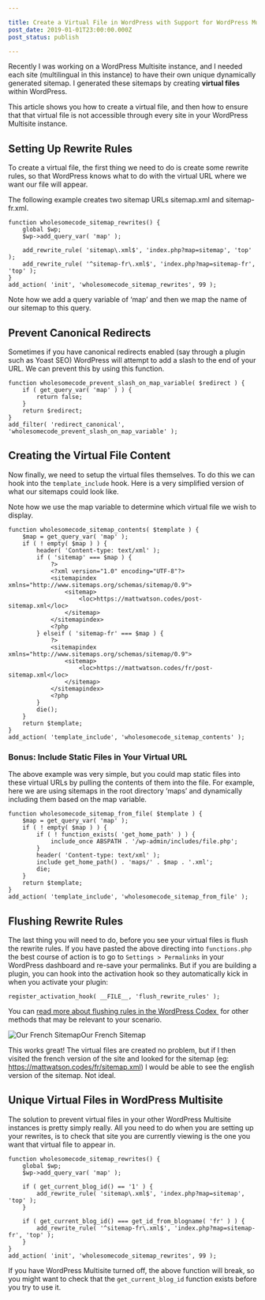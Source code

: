 ```yaml
---

title: Create a Virtual File in WordPress with Support for WordPress Multisite
post_date: 2019-01-01T23:00:00.000Z
post_status: publish

---
```


Recently I was working on a WordPress Multisite instance, and I needed each site (multilingual in this instance) to have their own unique dynamically generated sitemap. I generated these sitemaps by creating **virtual files** within WordPress.

This article shows you how to create a virtual file, and then how to ensure that that virtual file is not accessible through every site in your WordPress Multisite instance.

Setting Up Rewrite Rules
------------------------

To create a virtual file, the first thing we need to do is create some rewrite rules, so that WordPress knows what to do with the virtual URL where we want our file will appear.

The following example creates two sitemap URLs sitemap.xml and sitemap-fr.xml.

```
function wholesomecode_sitemap_rewrites() {
	global $wp;
	$wp->add_query_var( 'map' );

	add_rewrite_rule( 'sitemap\.xml$', 'index.php?map=sitemap', 'top' );
	add_rewrite_rule( '^sitemap-fr\.xml$', 'index.php?map=sitemap-fr', 'top' );
}
add_action( 'init', 'wholesomecode_sitemap_rewrites', 99 );
```

Note how we add a query variable of ‘map’ and then we map the name of our sitemap to this query.

Prevent Canonical Redirects
---------------------------

Sometimes if you have canonical redirects enabled (say through a plugin such as Yoast SEO) WordPress will attempt to add a slash to the end of your URL. We can prevent this by using this function.

```
function wholesomecode_prevent_slash_on_map_variable( $redirect ) {
	if ( get_query_var( 'map' ) ) {
		return false;
	}
	return $redirect;
}
add_filter( 'redirect_canonical', 'wholesomecode_prevent_slash_on_map_variable' );
```

Creating the Virtual File Content
---------------------------------

Now finally, we need to setup the virtual files themselves. To do this we can hook into the `template_include` hook. Here is a very simplified version of what our sitemaps could look like.

Note how we use the map variable to determine which virtual file we wish to display.

```
function wholesomecode_sitemap_contents( $template ) {
	$map = get_query_var( 'map' );
	if ( ! empty( $map ) ) {
		header( 'Content-type: text/xml' );
		if ( 'sitemap' === $map ) {
			?>
			<?xml version="1.0" encoding="UTF-8"?>
			<sitemapindex xmlns="http://www.sitemaps.org/schemas/sitemap/0.9">
				<sitemap>
					<loc>https://mattwatson.codes/post-sitemap.xml</loc>
				</sitemap>
			</sitemapindex>
			<?php
		} elseif ( 'sitemap-fr' === $map ) {
			?>
			<sitemapindex xmlns="http://www.sitemaps.org/schemas/sitemap/0.9">
				<sitemap>
					<loc>https://mattwatson.codes/fr/post-sitemap.xml</loc>
				</sitemap>
			</sitemapindex>
			<?php
		}
		die();
	}
	return $template;
}
add_action( 'template_include', 'wholesomecode_sitemap_contents' );
```

### Bonus: Include Static Files in Your Virtual URL

The above example was very simple, but you could map static files into these virtual URLs by pulling the contents of them into the file. For example, here we are using sitemaps in the root directory ‘maps’ and dynamically including them based on the map variable.

```
function wholesomecode_sitemap_from_file( $template ) {
	$map = get_query_var( 'map' );
	if ( ! empty( $map ) ) {
		if ( ! function_exists( 'get_home_path' ) ) {
			include_once ABSPATH . '/wp-admin/includes/file.php';
		}
		header( 'Content-type: text/xml' );
		include get_home_path() . 'maps/' . $map . '.xml';
		die;
	}
	return $template;
}
add_action( 'template_include', 'wholesomecode_sitemap_from_file' );
```

Flushing Rewrite Rules
----------------------

The last thing you will need to do, before you see your virtual files is flush the rewrite rules. If you have pasted the above directing into `functions.php` the best course of action is to go to `Settings > Permalinks` in your WordPress dashboard and re-save your permalinks. But if you are building a plugin, you can hook into the activation hook so they automatically kick in when you activate your plugin:

```
register_activation_hook( __FILE__, 'flush_rewrite_rules' );
```

You can [read more about flushing rules in the WordPress Codex ](https://codex.wordpress.org/Function_Reference/flush_rewrite_rules) for other methods that may be relevant to your scenario.

![Our French Sitemap](https://cdn.hashnode.com/res/hashnode/image/upload/v1639990321596/IK-k29Ex4.png)Our French Sitemap

This works great! The virtual files are created no problem, but if I then visited the french version of the site and looked for the sitemap (eg: https://mattwatson.codes/fr/sitemap.xml) I would be able to see the english version of the sitemap. Not ideal.

Unique Virtual Files in WordPress Multisite
-------------------------------------------

The solution to prevent virtual files in your other WordPress Multisite instances is pretty simply really. All you need to do when you are setting up your rewrites, is to check that site you are currently viewing is the one you want that virtual file to appear in.

```
function wholesomecode_sitemap_rewrites() {
	global $wp;
	$wp->add_query_var( 'map' );

	if ( get_current_blog_id() == '1' ) {
		add_rewrite_rule( 'sitemap\.xml$', 'index.php?map=sitemap', 'top' );
	}

	if ( get_current_blog_id() === get_id_from_blogname( 'fr' ) ) {
		add_rewrite_rule( '^sitemap-fr\.xml$', 'index.php?map=sitemap-fr', 'top' );
	}
}
add_action( 'init', 'wholesomecode_sitemap_rewrites', 99 );
```

If you have WordPress Multisite turned off, the above function will break, so you might want to check that the `get_current_blog_id` function exists before you try to use it.
